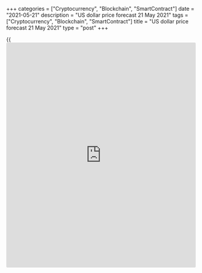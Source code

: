 +++
categories = ["Cryptocurrency", "Blockchain", "SmartContract"]
date = "2021-05-21"
description = "US dollar price forecast 21 May 2021"
tags = ["Cryptocurrency", "Blockchain", "SmartContract"]
title = "US dollar price forecast 21 May 2021"
type = "post"
+++

{{<iframe id="large-banner" src="https://www.bounty.group/#slide=12.0" width="100%" height="600" scrolling="no" style="border: 0px solid rgb(216, 221, 230); border-radius: 3px;">}}

2021-05-21

2021-05-21

Will dollar open Pandora’s box? Forecast as of 21.05.2021Dmitri
Demidenko

Investors are concerned that a repeat of 2013 events with the tapering
of the US QE will result in turmoil in financial markets. I do not think
so. Let us discuss the Forex outlook and make up a [EURUSD][1] trading
plan.

## Quarterly US dollar fundamental forecast

It took markets less than 24 hours to recover from the shock resulted
from the FOMC April meeting’s minutes. After all, the phrase that some
of the FOMS members would consider it appropriate to start discussing
the tapering of the QE does not mean that the Fed will wind down the
asset purchases under the quantitative easing program. I do not think
the Fed will take such a risk now. If so, the [EURUSD][1] bulls could
safely continue the rally.

If the Fed planned to raise the interest rates in early 2023, it should
end the quantitative easing program by that time, and the most
preferable time to start normalizing monetary [policy](https://www.fintechee.com/policy/) seems to be late
2021. Jerome Powell could announce the tapering of QE at the meeting of
central banks’ presidents in Jackson Hole in late summer, and the
discussion of this issue could begin in June. Such a plan looks logical,
but everything that seems reasonable does not mean that the Fed will
take active steps.

Should [investor](https://www.fintechee.com/tutorial-for-forex-trading/investor-mode/)s worry about withdrawing the quantitative easing, which
resulted in a taper tantrum in 2013? I do not think so. The central
bank’s Treasury holdings have doubled since March 2020, accounting for
nearly one-quarter of the total outstanding, a bigger share than it held
even after the 2008 credit crisis. Even if it does not buy assets at a
monthly pace of $120 billion, it is expected to keep its holdings steady
by buying new Treasuries whenever old ones mature, reducing the amount
that would need to be sold to the public. That’s given some [investor](https://www.fintechee.com/tutorial-for-forex-trading/investor-mode/)s
confidence that rates won’t rise too quickly

### Dynamics of Fed total assets

 _Source_ _: Bloomberg_

Even if the Fed starts tapering talks already in June, the US dollar
will strengthen only for the short term. The [EURUSD][1] uptrend should
continue. In the near future, it is Europe that will become an example
of recovery after the pandemic, and the rise in producer prices in
Germany by 5.2% Y-o-Y in April, the highest in almost 10 years,
increases the risks of hawks' attack at the June meeting of the ECB.
Yes, the ECB Chief Economist Philip Lane claims that the recent spike in
some prices due to bottlenecks in production was "not inflation" but
merely a temporary misalignment between supply and demand. However, the
ECB Governing Council is not a one-man show.

### Quarterly [EURUSD][1] trading plan

Euro has many benefits of its own, including the potential victory of
the Green party in September's Federal election, which will increase the
chance of the fiscal stimulus boost. Furthermore, Joe Biden’s
administration is to reduce import tariffs on European goods. Therefore,
the [EURUSD][1] uptrend is far from being exhausted. Strong May PMI
reports in Germany and in the euro area could support the euro rally. It
is still relevant to buy the euro-dollar with the upside targets at 1.24
and 1.255.







## Price chart of EURUSD in real time mode

The content of this article reflects the author’s opinion and does not
necessarily reflect the official position of LiteForex. The material
published on this page is provided for informational purposes only and
should not be considered as the provision of investment advice for the
purposes of Directive 2004/39/EC.

Rate this article:

{{value}}

( {{count}} {{title}} )

   1. my.liteforex.com/trading/chart?symbol=EURUSD&returnUrl=true